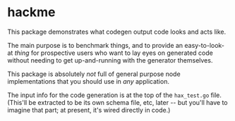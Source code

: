 hackme
======

This package demonstrates what codegen output code looks and acts like.

The main purpose is to benchmark things,
and to provide an easy-to-look-at _thing_ for prospective users
who want to lay eyes on generated code without needing to get up-and-running with the generator themselves.

This package is absolutely _not_ full of general purpose node implementations
that you should use in _any_ application.

The input info for the code generation is at the top of the `hax_test.go` file.
(This'll be extracted to be its own schema file, etc, later --
but you'll have to imagine that part; at present, it's wired directly in code.)

